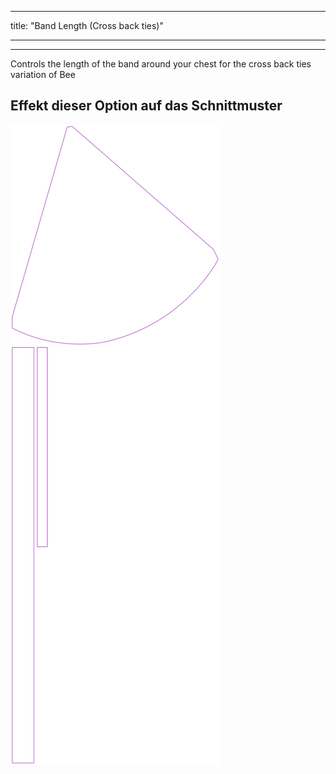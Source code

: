 - - -
title: "Band Length (Cross back ties)"
- - -

---

Controls the length of the band around your chest for the cross back ties variation of Bee

## Effekt dieser Option auf das Schnittmuster

![Dieses Bild zeigt den Effekt dieser Option, indem es mehrere Varianten überlagert, die einen anderen Wert für diese Option haben](bee_bandlength_sample.svg "Effekt dieser Option auf das Schnittmuster")
